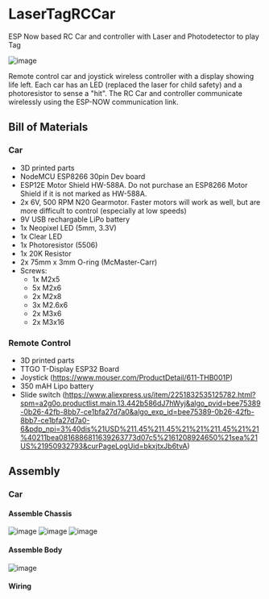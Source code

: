 # LaserTagRCCar
ESP Now based RC Car and controller with Laser and Photodetector to play Tag

![image](https://github.com/donxw/LaserTagRCCar/assets/31633408/12c061cf-f554-4d35-9a31-0183c41dfc35)

Remote control car and joystick wireless controller with a display showing life left.  Each car has an LED (replaced the laser for child safety) and a photoresistor to sense a "hit".  The RC Car and controller communicate wirelessly using the ESP-NOW communication link.
## Bill of Materials
### Car
* 3D printed parts
* NodeMCU ESP8266 30pin Dev board
* ESP12E Motor Shield HW-588A.  Do not purchase an ESP8266 Motor Shield if it is not marked as HW-588A.
* 2x 6V, 500 RPM N20 Gearmotor.  Faster motors will work as well, but are more difficult to control (especially at low speeds)
* 9V USB rechargable LiPo battery
* 1x Neopixel LED (5mm, 3.3V)
* 1x Clear LED
* 1x Photoresistor (5506)
* 1x 20K Resistor
* 2x 75mm x 3mm O-ring (McMaster-Carr)
* Screws:
  * 1x M2x5
  * 5x M2x6
  * 2x M2x8
  * 3x M2.6x6
  * 2x M3x6
  * 2x M3x16
### Remote Control
* 3D printed parts
* TTGO T-Display ESP32 Board
* Joystick (https://www.mouser.com/ProductDetail/611-THB001P)
* 350 mAH Lipo battery
* Slide switch (https://www.aliexpress.us/item/2251832535125782.html?spm=a2g0o.productlist.main.13.442b586dJ7hWyj&algo_pvid=bee75389-0b26-42fb-8bb7-ce1bfa27d7a0&algo_exp_id=bee75389-0b26-42fb-8bb7-ce1bfa27d7a0-6&pdp_npi=3%40dis%21USD%211.45%211.45%21%21%211.45%21%21%40211bea0816886811639263773d07c5%2161208924650%21sea%21US%21950932793&curPageLogUid=bkxjtxJb6tvA)

## Assembly
### Car
#### Assemble Chassis
![image](https://github.com/donxw/LaserTagRCCar/assets/31633408/79f4feb3-6f31-416d-b56f-fd053e646fe4)
![image](https://github.com/donxw/LaserTagRCCar/assets/31633408/af7678ca-64b6-4249-8c18-de202f3bc0e8)
![image](https://github.com/donxw/LaserTagRCCar/assets/31633408/2fb21c9e-f60c-4e4b-92f6-062df35f97b7)

#### Assemble Body
![image](https://github.com/donxw/LaserTagRCCar/assets/31633408/3b821f34-f054-46cb-b885-a030488168ec)

#### Wiring



